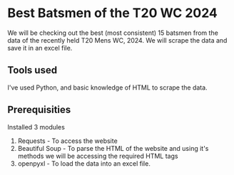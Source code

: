 # Best Batsmen of the T20 WC 2024
We will be checking out the best (most consistent) 15 batsmen from the data of the recently held T20 Mens WC, 2024. We will scrape the data and save it in an excel file.

## Tools used
I've used Python, and basic knowledge of HTML to scrape the data.

## Prerequisities
Installed 3 modules
1. Requests - To access the website
2. Beautiful Soup - To parse the HTML of the website and using it's methods we will be accessing the required HTML tags
3. openpyxl - To load the data into an excel file.
